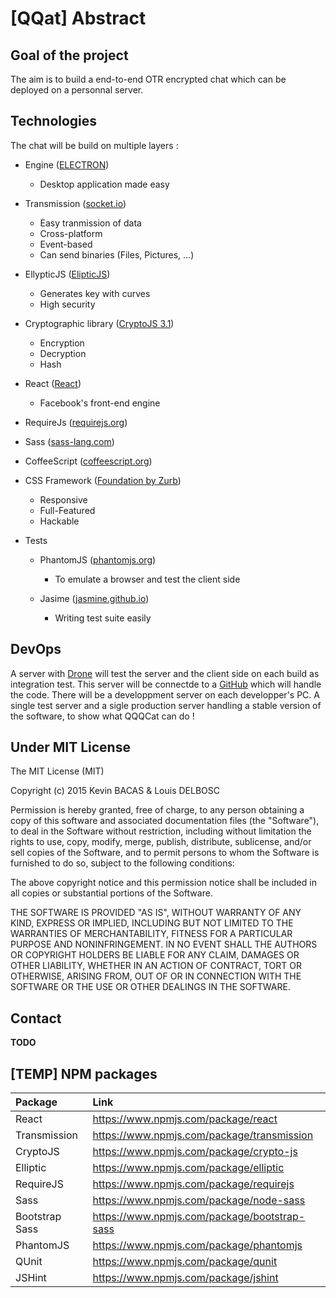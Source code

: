 # [QQat] Abstract
## Goal of the project
The aim is to build a end-to-end OTR encrypted chat which can be deployed on a personnal server.

## Technologies
The chat will be build on multiple layers :
- Engine ([ELECTRON](http://electron.atom.io))
  - Desktop application made easy

- Transmission ([socket.io](http://socket.io/))
  - Easy tranmission of data
  - Cross-platform
  - Event-based
  - Can send binaries (Files, Pictures, ...)

- EllypticJS ([ElipticJS](https://github.com/indutny/elliptic))
  - Generates key with curves
  - High security

- Cryptographic library ([CryptoJS 3.1](https://code.google.com/p/crypto-js/))
  - Encryption
  - Decryption
  - Hash

- React ([React](https://facebook.github.io/react/))
  - Facebook's front-end engine

- RequireJs ([requirejs.org](http://requirejs.org/))
- Sass ([sass-lang.com](http://sass-lang.com/))
- CoffeeScript ([coffeescript.org](http://coffeescript.org/))
- CSS Framework ([Foundation by Zurb](http://foundation.zurb.com/))
  - Responsive
  - Full-Featured
  - Hackable

- Tests
  - PhantomJS ([phantomjs.org](http://phantomjs.org/screen-capture.html))
    - To emulate a browser and test the client side

  - Jasime ([jasmine.github.io](http://jasmine.github.io/edge/introduction.html))
    - Writing test suite easily

## DevOps
A server with [Drone](drone.io) will test the server and the client side on each build as integration test. This server will be connectde to a [GitHub](https://github.com/) which will handle the code. There will be a developpment server on each developper's PC. A single test server and a sigle production server handling a stable version of the software, to show what QQQCat can do !

## Under MIT License
The MIT License (MIT)

Copyright (c) 2015 Kevin BACAS & Louis DELBOSC

Permission is hereby granted, free of charge, to any person obtaining a copy of this software and associated documentation files (the "Software"), to deal in the Software without restriction, including without limitation the rights to use, copy, modify, merge, publish, distribute, sublicense, and/or sell copies of the Software, and to permit persons to whom the Software is furnished to do so, subject to the following conditions:

The above copyright notice and this permission notice shall be included in all copies or substantial portions of the Software.

THE SOFTWARE IS PROVIDED "AS IS", WITHOUT WARRANTY OF ANY KIND, EXPRESS OR IMPLIED, INCLUDING BUT NOT LIMITED TO THE WARRANTIES OF MERCHANTABILITY, FITNESS FOR A PARTICULAR PURPOSE AND NONINFRINGEMENT. IN NO EVENT SHALL THE AUTHORS OR COPYRIGHT HOLDERS BE LIABLE FOR ANY CLAIM, DAMAGES OR OTHER LIABILITY, WHETHER IN AN ACTION OF CONTRACT, TORT OR OTHERWISE, ARISING FROM, OUT OF OR IN CONNECTION WITH THE SOFTWARE OR THE USE OR OTHER DEALINGS IN THE SOFTWARE.

## Contact
**TODO**

## [TEMP] NPM packages

Package        | Link
:------------- | :-------------------------------------------
React          | https://www.npmjs.com/package/react
Transmission   | https://www.npmjs.com/package/transmission
CryptoJS       | https://www.npmjs.com/package/crypto-js
Elliptic       | https://www.npmjs.com/package/elliptic
RequireJS      | https://www.npmjs.com/package/requirejs
Sass           | https://www.npmjs.com/package/node-sass
Bootstrap Sass | https://www.npmjs.com/package/bootstrap-sass
PhantomJS      | https://www.npmjs.com/package/phantomjs
QUnit          | https://www.npmjs.com/package/qunit
JSHint         | https://www.npmjs.com/package/jshint
